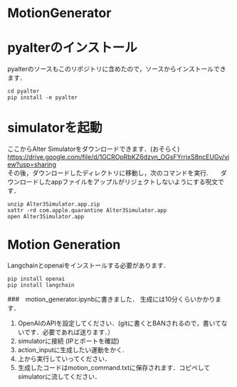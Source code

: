 # MotionGenerator

# pyalterのインストール  
pyalterのソースもこのリポジトリに含めたので，ソースからインストールできます．　　
```terminal
cd pyalter
pip install -e pyalter  
```

# simulatorを起動  
ここからAlter Simulatorをダウンロードできます．(おそらく)　　
<https://drive.google.com/file/d/1GCROpRbKZ6dzvn_OGsFYrrjxS8ncEUGv/view?usp=sharing>  
その後，ダウンロードしたディレクトリに移動し，次のコマンドを実行.　　ダウンロードしたappファイルをアップルがリジェクトしないようにする呪文です．
```terminal
unzip Alter3Simulator.app.zip
xattr -rd com.apple.quarantine Alter3Simulator.app
open Alter3Simulator.app
```

# Motion Generation
Langchainとopenaiをインストールする必要があります．
```terminal
pip install openai
pip install langchain
```
###　motion_generator.ipynbに書きました． 生成には10分くらいかかります．
1. OpenAIのAPIを設定してください．(gitに書くとBANされるので，書いてないです．必要であれば送ります．）
1. simulatorに接続 (IPとポートを確認)
2. action_inputに生成したい運動をかく.
3. 上から実行していってください．
4. 生成したコードはmotion_command.txtに保存されます．コピペしてsimulatorに流してください．
